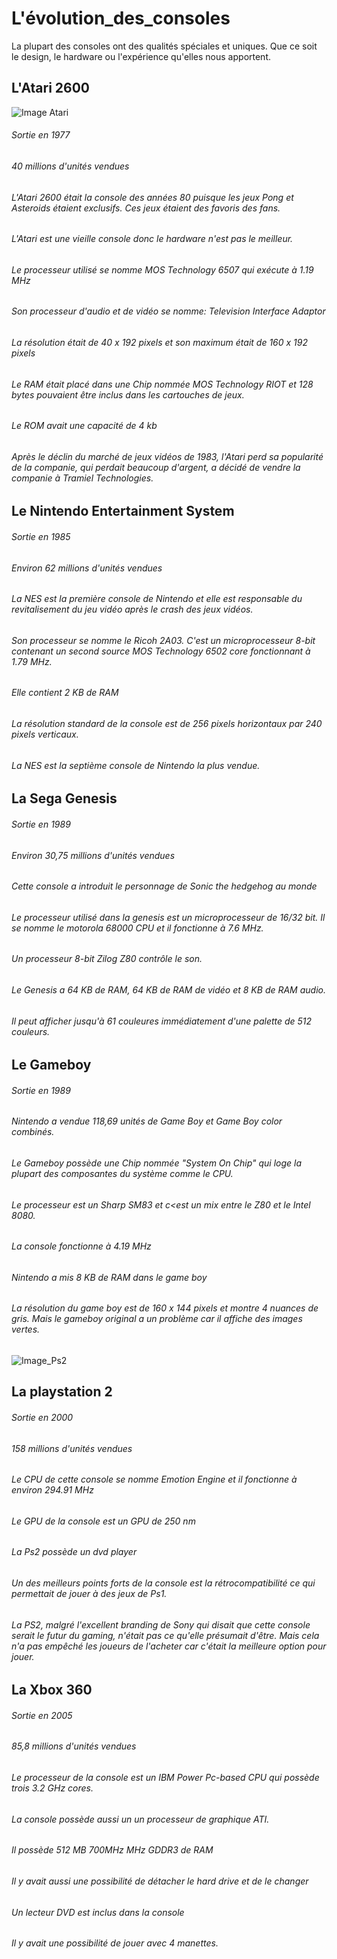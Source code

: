 # L'évolution_des_consoles



La plupart des consoles ont des qualités spéciales et uniques. Que ce soit le design, le hardware ou l'expérience qu'elles nous apportent.



## L'Atari 2600

![Image Atari](media/117-sega-genesis-mini.jpeg)

###### Sortie en 1977
###### 40 millions d'unités vendues

###### L'Atari 2600 était la console des années 80 puisque les jeux Pong et Asteroids étaient exclusifs. Ces jeux étaient des favoris des fans.

###### L'Atari est une vieille console donc le hardware n'est pas le meilleur.

###### Le processeur utilisé se nomme MOS Technology 6507 qui exécute à 1.19 MHz

###### Son processeur d'audio et de vidéo se nomme: Television Interface Adaptor

###### La résolution était de 40 x 192 pixels et son maximum était de 160 x 192 pixels

###### Le RAM était placé dans une Chip nommée MOS Technology RIOT et 128 bytes pouvaient être inclus dans les cartouches de jeux.

###### Le ROM avait une capacité de 4 kb

###### Après le déclin du marché de jeux vidéos de 1983, l'Atari perd sa popularité de la companie, qui perdait beaucoup d'argent, a décidé de vendre la companie à Tramiel Technologies.


## Le Nintendo Entertainment System

###### Sortie en 1985
###### Environ 62 millions d'unités vendues

###### La NES est la première console de Nintendo et elle est responsable du revitalisement du jeu vidéo après le crash des jeux vidéos.

###### Son processeur se nomme le Ricoh 2A03. C'est un microprocesseur 8-bit contenant un second source MOS Technology 6502 core fonctionnant à 1.79 MHz.

###### Elle contient 2 KB de RAM

###### La résolution standard de la console est de 256 pixels horizontaux par 240 pixels verticaux.

###### La NES est la septième console de Nintendo la plus vendue.

## La Sega Genesis

###### Sortie en 1989
###### Environ 30,75 millions d'unités vendues

###### Cette console a introduit le personnage de Sonic the hedgehog au monde

###### Le processeur utilisé dans la genesis est un microprocesseur de 16/32 bit. Il se nomme le motorola 68000 CPU et il fonctionne à 7.6 MHz.

###### Un processeur 8-bit Zilog Z80 contrôle le son.

###### Le Genesis a 64 KB de RAM, 64 KB de RAM de vidéo et 8 KB de RAM audio.

###### Il peut afficher jusqu'à 61 couleures immédiatement d'une palette de 512 couleurs.

## Le Gameboy

###### Sortie en 1989
###### Nintendo a vendue 118,69 unités de Game Boy et Game Boy color combinés.

###### Le Gameboy possède une Chip nommée "System On Chip" qui loge la plupart des composantes du système comme le CPU.

###### Le processeur est un Sharp SM83 et c<est un mix entre le Z80 et le Intel 8080.

###### La console fonctionne à 4.19 MHz

###### Nintendo a mis 8 KB de RAM dans le game boy

###### La résolution du game boy est de 160 x 144 pixels et montre 4 nuances de gris. Mais le gameboy original a un problème car il affiche des images vertes.

![Image_Ps2](media/05vgLXPx5gKW27A2dFr3aI5-2.fit_lim.size_1050x.jpg)

## La playstation 2

###### Sortie en 2000
###### 158 millions d'unités vendues

###### Le CPU de cette console se nomme Emotion Engine et il fonctionne à environ 294.91 MHz

###### Le GPU de la console est un GPU de 250 nm

###### La Ps2 possède un dvd player

###### Un des meilleurs points forts de la console est la rétrocompatibilité ce qui permettait de jouer à des jeux de Ps1.


###### La PS2, malgré l'excellent branding de Sony qui disait que cette console serait le futur du gaming, n'était pas ce qu'elle présumait d'être. Mais cela n'a pas empêché les joueurs de l'acheter car c'était la meilleure option pour jouer.



## La Xbox 360

###### Sortie en 2005
###### 85,8 millions d'unités vendues

###### Le processeur de la console est un IBM Power Pc-based CPU qui possède trois 3.2 GHz cores.

###### La console possède aussi un un processeur de graphique ATI.

###### Il possède 512 MB 700MHz MHz GDDR3 de RAM

###### Il y avait aussi une possibilité de détacher le hard drive et de le changer 

###### Un lecteur DVD est inclus dans la console

###### Il y avait une possibilité de jouer avec 4 manettes.

